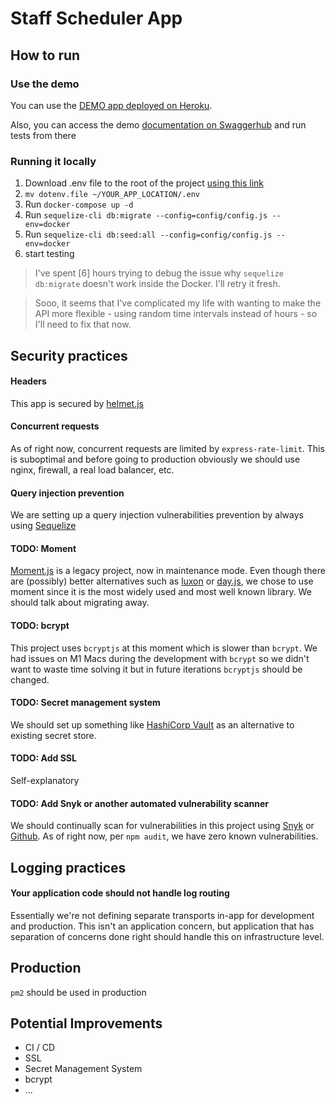 # Staff Scheduler App

## How to run

### Use the demo
You can use the [DEMO app deployed on Heroku](https://staff-scheduler-barbusa.herokuapp.com).

Also, you can access the demo [documentation on Swaggerhub](https://app.swaggerhub.com/apis/Cordo-van-Saviour/staff-scheduler/0.0.1) and run tests from there

### Running it locally
1. Download .env file to the root of the project [using this link](https://podino.s3.us-west-1.amazonaws.com/dotenv.file) 
2. `mv dotenv.file ~/YOUR_APP_LOCATION/.env`
3. Run `docker-compose up -d`
4. Run `sequelize-cli db:migrate --config=config/config.js --env=docker`
5. Run `sequelize-cli db:seed:all --config=config/config.js --env=docker`
6. start testing

> I've spent [6] hours trying to debug the issue why `sequelize db:migrate` doesn't work inside the Docker. I'll retry it fresh.  

> Sooo, it seems that I've complicated my life with wanting to make the API more flexible - using random time intervals instead of hours - so I'll need to fix that now.

## Security practices

#### Headers
This app is secured by [helmet.js](https://helmetjs.github.io/)

#### Concurrent requests
As of right now, concurrent requests are limited by `express-rate-limit`. This is suboptimal and before going to 
production obviously we should use nginx, firewall, a real load balancer, etc.

#### Query injection prevention
We are setting up a query injection vulnerabilities prevention by always using [Sequelize](https://sequelize.org/)

#### TODO: Moment
[Moment.js](https://www.npmjs.com/package/moment) is a legacy project, now in maintenance mode. Even though there are (possibly) better alternatives such as [luxon](https://www.npmjs.com/package/luxon) or [day.js](https://www.npmjs.com/package/dayjs), we chose to use moment since it is the most widely used and most well known library. We should talk about migrating away.  

#### TODO: bcrypt
This project uses `bcryptjs` at this moment which is slower than `bcrypt`. We had issues on M1 Macs during the development with `bcrypt` so we didn't want to waste time solving it but in future iterations `bcryptjs` should be changed.

#### TODO: Secret management system
We should set up something like [HashiCorp Vault](https://www.vaultproject.io/) as an alternative to existing secret store.

#### TODO: Add SSL
Self-explanatory

#### TODO: Add Snyk or another automated vulnerability scanner
We should continually scan for vulnerabilities in this project using [Snyk](https://snyk.io/) or [Github](https://docs.github.com/en/code-security/code-scanning/automatically-scanning-your-code-for-vulnerabilities-and-errors). As of right now, per `npm audit`, we have zero known vulnerabilities.

## Logging practices

#### Your application code should not handle log routing
Essentially we're not defining separate transports in-app for development and production. This isn't an application concern, 
but application that has separation of concerns done right should handle this on infrastructure level.

## Production
`pm2` should be used in production

## Potential Improvements
* CI / CD
* SSL
* Secret Management System
* bcrypt
* ...
